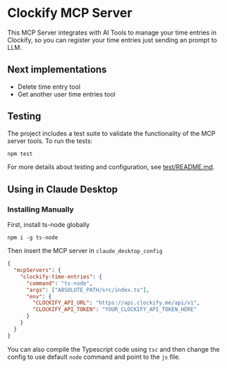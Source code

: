 # Clockify MCP Server

This MCP Server integrates with AI Tools to manage your time entries in Clockify, so you can register your time entries just sending an prompt to LLM.

## Next implementations

- Delete time entry tool
- Get another user time entries tool

## Testing

The project includes a test suite to validate the functionality of the MCP server tools. To run the tests:

```bash
npm test
```

For more details about testing and configuration, see [test/README.md](test/README.md).

## Using in Claude Desktop

### Installing Manually
First, install ts-node globally

`npm i -g ts-node`

Then insert the MCP server in `claude_desktop_config`

```json
{
  "mcpServers": {
    "clockify-time-entries": {
      "command": "ts-node",
      "args": ["ABSOLUTE_PATH/src/index.ts"],
      "env": {
        "CLOCKIFY_API_URL": "https://api.clockify.me/api/v1",
        "CLOCKIFY_API_TOKEN": "YOUR_CLOCKIFY_API_TOKEN_HERE"
      }
    }
  }
}
```

You can also compile the Typescript code using `tsc` and then change the config to use default `node` command and point to the `js` file.
